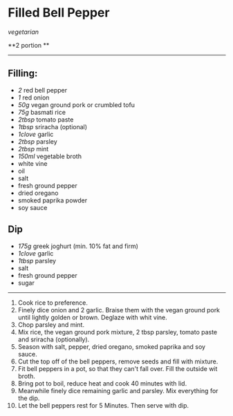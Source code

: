 # Filled Bell Pepper

*vegetarian*

**2 portion
**

---

## Filling:
- *2* red bell pepper
- *1* red onion
- *50g* vegan ground pork or crumbled tofu
- *75g* basmati rice
- *2tbsp* tomato paste
- *1tbsp* sriracha (optional)
- *1clove* garlic
- *2tbsp* parsley
- *2tbsp* mint
- *150ml* vegetable broth
- white vine
- oil
- salt
- fresh ground pepper
- dried oregano
- smoked paprika powder
- soy sauce

## Dip
- *175g* greek joghurt (min. 10% fat and firm)
- *1clove* garlic
- *1tbsp* parsley
- salt
- fresh ground pepper
- sugar

---

1. Cook rice to preference. 
2. Finely dice onion and 2 garlic. Braise them with the vegan ground pork until lightly golden or brown. Deglaze with whit vine.
3. Chop parsley and mint. 
4. Mix rice, the vegan ground pork mixture, 2 tbsp parsley, tomato paste and sriracha (optionally).
5. Season with salt, pepper, dried oregano, smoked paprika and soy sauce. 
6. Cut the top off of the bell peppers, remove seeds and fill with mixture.
7. Fit bell peppers in a pot, so that they can't fall over. Fill the outside wit broth.
8. Bring pot to boil, reduce heat and cook 40 minutes with lid.
9. Meanwhile finely dice remaining garlic and parsley. Mix everything for the dip.
10. Let the bell peppers rest for 5 Minutes. Then serve with dip.

